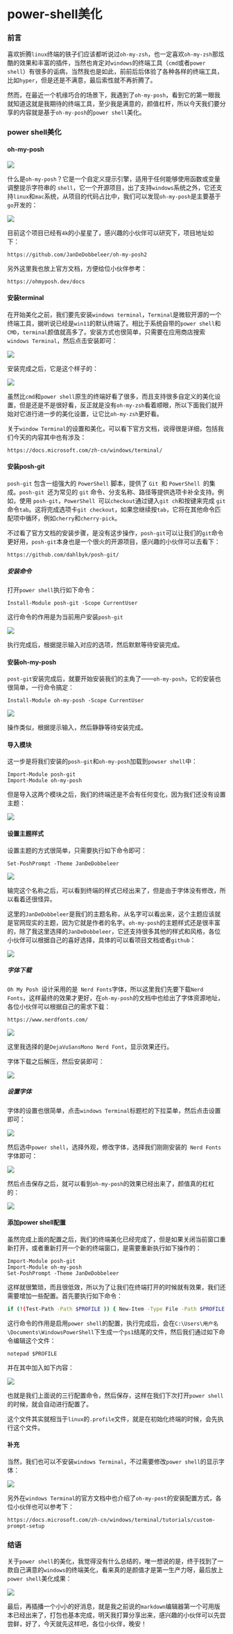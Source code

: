 # power-shell美化

### 前言

喜欢折腾`linux`终端的铁子们应该都听说过`oh-my-zsh`，也一定喜欢`oh-my-zsh`那炫酷的效果和丰富的插件，当然也肯定对`windows`的终端工具（`cmd`或者`power shell`）有很多的诟病，当然我也是如此，前前后后体验了各种各样的终端工具，比如`hyper`，但是还是不满意，最后索性就不再折腾了。

然而，在最近一个机缘巧合的场景下，我遇到了`oh-my-posh`，看到它的第一眼我就知道这就是我期待的终端工具，至少我是满意的，颜值杠杆，所以今天我们要分享的内容就是基于`oh-my-posh`的`power shell`美化。



### power shell美化

#### oh-my-posh

![](
https://syske-pic-bed.oss-cn-hangzhou.aliyuncs.com/imgs/blog/20220111223348.png)

什么是`oh-my-posh`？它是一个自定义提示引擎，适用于任何能够使用函数或变量调整提示字符串的 `shell`，它一个开源项目，出了支持`windows`系统之外，它还支持`linux`和`mac`系统，从项目的代码占比中，我们可以发现`oh-my-posh`是主要基于`go`开发的：

![](
https://syske-pic-bed.oss-cn-hangzhou.aliyuncs.com/imgs/blog/20220111225100.png)

目前这个项目已经有`4k`的小星星了，感兴趣的小伙伴可以研究下，项目地址如下：

```
https://github.com/JanDeDobbeleer/oh-my-posh2
```



另外这里我也放上官方文档，方便给位小伙伴参考：

```
https://ohmyposh.dev/docs
```



#### 安装terminal

在开始美化之前，我们要先安装`windows terminal`，`Terminal`是微软开源的一个终端工具，据听说已经是`win11`的默认终端了。相比于系统自带的`power shell`和`CMD`，`terminal`颜值就高多了。安装方式也很简单，只需要在应用商店搜索`windows Terminal`，然后点击安装即可：

![](
https://syske-pic-bed.oss-cn-hangzhou.aliyuncs.com/imgs/blog/20220111130257.png)

安装完成之后，它是这个样子的：

![](
https://syske-pic-bed.oss-cn-hangzhou.aliyuncs.com/imgs/blog/20220111224039.png)

虽然比`cmd`和`power shell`原生的终端好看了很多，而且支持很多自定义的美化设置，但是还是不是很好看，反正就是没有`oh-my-zsh`看着顺眼，所以下面我们就开始对它进行进一步的美化设置，让它比`oh-my-zsh`更好看。

关于`window Terminal`的设置和美化，可以看下官方文档，说得很是详细，包括我们今天的内容其中也有涉及：

```
https://docs.microsoft.com/zh-cn/windows/terminal/
```



#### 安装posh-git

`posh-git` 包含一组强大的 `PowerShell` 脚本，提供了 `Git `和 `PowerShell `的集成。`posh-git `还为常见的 `git` 命令、分支名称、路径等提供选项卡补全支持。例如，使用 `posh-git`，`PowerShell `可以`checkout`通过键入`git ch`和按键来完成 `git` 命令`tab`。这将完成选项卡`git checkout`，如果您继续按`tab`，它将在其他命令匹配项中循环，例如`cherry`和`cherry-pick`。

不过看了官方文档的安装步骤，是没有这步操作，`posh-git`可以让我们的`git`命令更好用，`posh-git`本身也是一个很火的开源项目，感兴趣的小伙伴可以去看下：

```
https://github.com/dahlbyk/posh-git/
```

##### 安装命令

打开`power shell`执行如下命令：

```
Install-Module posh-git -Scope CurrentUser
```

这行命令的作用是为当前用户安装`posh-git`

![](
https://syske-pic-bed.oss-cn-hangzhou.aliyuncs.com/imgs/blog/20220110233441.png)

执行完成后，根据提示输入对应的选项，然后默默等待安装完成。



#### 安装oh-my-posh

`post-git`安装完成后，就要开始安装我们的主角了——`oh-my-posh`，它的安装也很简单，一行命令搞定：

```
Install-Module oh-my-posh -Scope CurrentUser
```

![](
https://syske-pic-bed.oss-cn-hangzhou.aliyuncs.com/imgs/blog/20220110233652.png)

操作类似，根据提示输入，然后静静等待安装完成。



#### 导入模块

这一步是将我们安装的`posh-git`和`oh-my-posh`加载到`powser shell`中：

```
Import-Module posh-git
Import-Module oh-my-posh
```

但是导入这两个模块之后，我们的终端还是不会有任何变化，因为我们还没有设置主题：

![](
https://syske-pic-bed.oss-cn-hangzhou.aliyuncs.com/imgs/blog/20220110234517.png)



#### 设置主题样式

设置主题的方式很简单，只需要执行如下命令即可：

```
Set-PoshPrompt -Theme JanDeDobbeleer
```

![](
https://syske-pic-bed.oss-cn-hangzhou.aliyuncs.com/imgs/blog/20220110234621.png)

输完这个名称之后，可以看到终端的样式已经出来了，但是由于字体没有修改，所以看着还很怪异。

这里的`JanDeDobbeleer`是我们的主题名称，从名字可以看出来，这个主题应该就是官网现实的主题，因为它就是作者的名字。`oh-my-posh`的主题样式还是很丰富的，除了我这里选择的`JanDeDobbeleer`，它还支持很多其他的样式和风格，各位小伙伴可以根据自己的喜好选择，具体的可以看项目文档或者`github`：

![](
https://syske-pic-bed.oss-cn-hangzhou.aliyuncs.com/imgs/blog/20220111134434.png)



##### 字体下载

`Oh My Posh `设计采用的是` Nerd Fonts`字体，所以这里我们先要下载`Nerd Fonts`，这样最终的效果才更好，在`oh-my-posh`的文档中也给出了字体资源地址，各位小伙伴可以根据自己的需求下载：

```
https://www.nerdfonts.com/
```

![](
https://syske-pic-bed.oss-cn-hangzhou.aliyuncs.com/imgs/blog/20220111134143.png)

这里我选择的是`DejaVuSansMono Nerd Font`，显示效果还行。

字体下载之后解压，然后安装即可：

![](
https://syske-pic-bed.oss-cn-hangzhou.aliyuncs.com/imgs/blog/20220111231727.png)

##### 设置字体

字体的设置也很简单，点击`windows Terminal`标题栏的下拉菜单，然后点击设置即可：

![](
https://syske-pic-bed.oss-cn-hangzhou.aliyuncs.com/imgs/blog/20220111231822.png)

然后选中`power shell`，选择外观，修改字体，选择我们刚刚安装的` Nerd Fonts`字体即可：

![](
https://syske-pic-bed.oss-cn-hangzhou.aliyuncs.com/imgs/blog/20220111000002.png)

然后点击保存之后，就可以看到`oh-my-posh`的效果已经出来了，颜值真的杠杠的：

![](
https://syske-pic-bed.oss-cn-hangzhou.aliyuncs.com/imgs/blog/20220111000133.png)



#### 添加power shell配置

虽然完成上面的配置之后，我们的终端美化已经完成了，但是如果关闭当前窗口重新打开，或者重新打开一个新的终端窗口，是需要重新执行如下操作的：

```shell
Import-Module posh-git
Import-Module oh-my-posh
Set-PoshPrompt -Theme JanDeDobbeleer
```

这样就很繁琐，而且很低效，所以为了让我们在终端打开的时候就有效果，我们还需要增加一些配置。首先要执行如下命令：

```sh
if (!(Test-Path -Path $PROFILE )) { New-Item -Type File -Path $PROFILE -Force }
```

这行命令的作用是启用`power shell`的配置，执行完成后，会在`C:\Users\用户名\Documents\WindowsPowerShell`下生成一个`ps1`结尾的文件，然后我们通过如下命令编辑这个文件：

```
notepad $PROFILE
```

并在其中加入如下内容：

![](
https://syske-pic-bed.oss-cn-hangzhou.aliyuncs.com/imgs/blog/20220111133313.png)

也就是我们上面说的三行配置命令，然后保存，这样在我们下次打开`power shell`的时候，就会自动进行配置了。

这个文件其实就相当于`linux`的`.profile`文件，就是在初始化终端的时候，会先执行这个文件。



#### 补充

当然，我们也可以不安装`windows Terminal`，不过需要修改`power shell`的显示字体：

![](
https://syske-pic-bed.oss-cn-hangzhou.aliyuncs.com/imgs/blog/20220111232855.png)

另外在`windows Terminal`的官方文档中也介绍了`oh-my-post`的安装配置方式，各位小伙伴也可以参考下：

```
https://docs.microsoft.com/zh-cn/windows/terminal/tutorials/custom-prompt-setup
```



### 结语

关于`power shell`的美化，我觉得没有什么总结的，唯一想说的是，终于找到了一款自己满意的`windows`的终端美化，看来真的是颜值才是第一生产力呀，最后放上`power shell`美化成果：

![](
https://syske-pic-bed.oss-cn-hangzhou.aliyuncs.com/imgs/blog/20220111233349.png)

最后，再插播一个小小的好消息，就是我之前说的`markdown`编辑器第一个可用版本已经出来了，打包也基本完成，明天我打算分享出来，感兴趣的小伙伴可以先尝尝鲜，好了，今天就先这样吧，各位小伙伴，晚安！